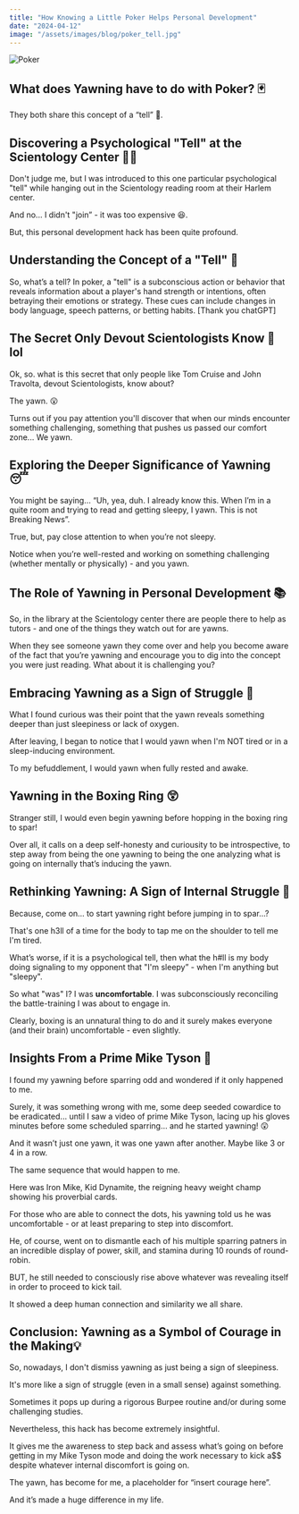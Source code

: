 ```yaml
---
title: "How Knowing a Little Poker Helps Personal Development"
date: "2024-04-12"
image: "/assets/images/blog/poker_tell.jpg"
---
```


![Poker](/assets/images/blog/poker_tell.jpg)

## What does Yawning have to do with Poker? 🃏

They both share this concept of a “tell” 🤫.

## Discovering a Psychological "Tell" at the Scientology Center 🕵️‍♂️

Don't judge me, but I was introduced to this one particular psychological "tell" while hanging out in the Scientology reading room at their Harlem center.

And no... I didn't "join” - it was too expensive 😆.

But, this personal development hack has been quite profound.

## Understanding the Concept of a "Tell" 🧠

So, what’s a tell? In poker, a "tell" is a subconscious action or behavior that reveals information about a player's hand strength or intentions, often betraying their emotions or strategy. These cues can include changes in body language, speech patterns, or betting habits. [Thank you chatGPT]

## The Secret Only Devout Scientologists Know 🤔 lol

Ok, so. what is this secret that only people like Tom Cruise and John Travolta, devout Scientologists, know about?

The yawn. 😮

Turns out if you pay attention you'll discover that when our minds encounter something challenging, something that pushes us passed our comfort zone... We yawn.

## Exploring the Deeper Significance of Yawning 😴

You might be saying… “Uh, yea, duh. I already know this. When I’m in a quite room and trying to read and getting sleepy, I yawn. This is not Breaking News”.

True, but, pay close attention to when you’re not sleepy.

Notice when you’re well-rested and working on something challenging (whether mentally or physically) - and you yawn.

## The Role of Yawning in Personal Development 📚

So, in the library at the Scientology center there are people there to help as tutors - and one of the things they watch out for are yawns.

When they see someone yawn they come over and help you become aware of the fact that you’re yawning and encourage you to dig into the concept you were just reading. What about it is challenging you?

## Embracing Yawning as a Sign of Struggle 💪

What I found curious was their point that the yawn reveals something deeper than just sleepiness or lack of oxygen.

After leaving, I began to notice that I would yawn when I'm NOT tired or in a sleep-inducing environment.

To my befuddlement, I would yawn when fully rested and awake.

## Yawning in the Boxing Ring 😲

Stranger still, I would even begin yawning before hopping in the boxing ring to spar!

Over all, it calls on a deep self-honesty and curiousity to be introspective, to step away from being the one yawning to being the one analyzing what is going on internally that’s inducing the yawn.

## Rethinking Yawning: A Sign of Internal Struggle 🤯

Because, come on... to start yawning right before jumping in to spar...?

That's one h3ll of a time for the body to tap me on the shoulder to tell me I'm tired.

What’s worse, if it is a psychological tell, then what the h#ll is my body doing signaling to my opponent that "I'm sleepy” - when I'm anything but "sleepy".

So what "was" I? I was **uncomfortable**. I was subconsciously reconciling the battle-training I was about to engage in.

Clearly, boxing is an unnatural thing to do and it surely makes everyone (and their brain) uncomfortable - even slightly.

## Insights From a Prime Mike Tyson 💪

I found my yawning before sparring odd and wondered if it only happened to me.

Surely, it was something wrong with me, some deep seeded cowardice to be eradicated... until I saw a video of prime Mike Tyson, lacing up his gloves minutes before some scheduled sparring… and he started yawning! 😲

And it wasn’t just one yawn, it was one yawn after another. Maybe like 3 or 4 in a row.

The same sequence that would happen to me.

Here was Iron Mike, Kid Dynamite, the reigning heavy weight champ showing his proverbial cards.

For those who are able to connect the dots, his yawning told us he was uncomfortable - or at least preparing to step into discomfort.

He, of course, went on to dismantle each of his multiple sparring patners in an incredible display of power, skill, and stamina during 10 rounds of round-robin.

BUT, he still needed to consciously rise above whatever was revealing itself in order to proceed to kick tail.

It showed a deep human connection and similarity we all share.

## Conclusion: Yawning as a Symbol of Courage in the Making💡

So, nowadays, I don't dismiss yawning as just being a sign of sleepiness.

It's more like a sign of struggle (even in a small sense) against something.

Sometimes it pops up during a rigorous Burpee routine and/or during some challenging studies.

Nevertheless, this hack has become extremely insightful.

It gives me the awareness to step back and assess what’s going on before getting in my Mike Tyson mode and doing the work necessary to kick a$$ despite whatever internal discomfort is going on.

The yawn, has become for me, a placeholder for “insert courage here”.

And it’s made a huge difference in my life.
